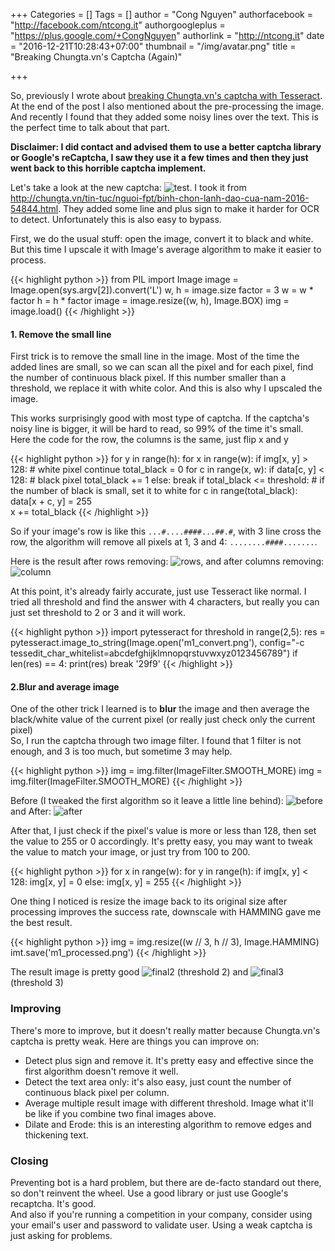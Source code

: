 +++
Categories = []
Tags = []
author = "Cong Nguyen"
authorfacebook = "http://facebook.com/ntcong.it"
authorgoogleplus = "https://plus.google.com/+CongNguyen"
authorlink = "http://ntcong.it"
date = "2016-12-21T10:28:43+07:00"
thumbnail = "/img/avatar.png"
title = "Breaking Chungta.vn's Captcha (Again)"

+++

So, previously I wrote about [breaking Chungta.vn's captcha with Tesseract](https://blog.ntcong.it/post/cracking-chungta-vn-captcha-with-google-ocr/). At the end of the post I also mentioned about the pre-processing the image. And recently I found that they added some noisy lines over the text. This is the perfect time to talk about that part.

**Disclaimer: I did contact and advised them to use a better captcha library or Google's reCaptcha, I saw they use it a few times and then they just went back to this horrible captcha implement.**

Let's take a look at the new captcha: ![test](/img/vne/m1.png). I took it from http://chungta.vn/tin-tuc/nguoi-fpt/binh-chon-lanh-dao-cua-nam-2016-54844.html. They added some line and plus sign to make it harder for OCR to detect. Unfortunately this is also easy to bypass.

First, we do the usual stuff: open the image, convert it to black and white. But this time I upscale it with Image's average algorithm to make it easier to process.

{{< highlight python >}}
from PIL import Image
image = Image.open(sys.argv[2]).convert('L')
w, h = image.size
factor = 3
w = w * factor
h = h * factor
image = image.resize((w, h), Image.BOX)
img = image.load()
{{< /highlight >}}
<br>
#### 1. Remove the small line ####

First trick is to remove the small line in the image. Most of the time the added lines are small, so we can scan all the pixel and for each pixel, find the number of continuous black pixel. If this number smaller than a threshold, we replace it with white color. And this is also why I upscaled the image.

This works surprisingly good with most type of captcha. If the captcha's noisy line is bigger, it will be hard to read, so 99% of the time it's small. Here the code for the row, the columns is the same, just flip x and y

{{< highlight python >}}
for y in range(h):
    for x in range(w):
        if img[x, y] > 128: # white pixel
            continue
        total_black = 0
        for c in range(x, w):
            if data[c, y] < 128: # black pixel
                total_black += 1
            else:
                break
        if total_black <= threshold:  # if the number of black is small, set it to white
            for c in range(total_black):
                data[x + c, y] = 255  
        x += total_black
{{< /highlight >}}

So if your image's row is like this `...#....####...##.#`, with 3 line cross the row, the algorithm will remove all pixels at 1, 3 and 4: `........####.......`.

Here is the result after rows removing: ![rows](/img/vne/m1_r.png), and after columns removing: ![column](/img/vne/m1_c.png)

At this point, it's already fairly accurate, just use Tesseract like normal. I tried all threshold and find the answer with 4 characters, but really you can just set threshold to 2 or 3 and it will work.

{{< highlight python >}}
import pytesseract
for threshold in range(2,5):
    res = pytesseract.image_to_string(Image.open('m1_convert.png'), config="-c tessedit_char_whitelist=abcdefghijklmnopqrstuvwxyz0123456789")
    if len(res) == 4:
        print(res)
        break
'29f9'
{{< /highlight >}}
<br>
#### 2.Blur and average image ####

One of the other trick I learned is to **blur** the image and then average the black/white value of the current pixel (or really just check only the current pixel)  
So, I run the captcha through two image filter. I found that 1 filter is not enough, and 3 is too much, but sometime 3 may help.

{{< highlight python >}}
img = img.filter(ImageFilter.SMOOTH_MORE)
img = img.filter(ImageFilter.SMOOTH_MORE)
{{< /highlight >}}

Before (I tweaked the first algorithm so it leave a little line behind): ![before](/img/vne/m1_b.png)   
and After: ![after](/img/vne/m1_a.png)

After that, I just check if the pixel's value is more or less than 128, then set the value to 255 or 0 accordingly. It's pretty easy, you may want to tweak the value to match your image, or just try from 100 to 200.

{{< highlight python >}}
for x in range(w):
    for y in range(h):
        if img[x, y] < 128:
            img[x, y] = 0
        else:
            img[x, y] = 255
{{< /highlight >}}

One thing I noticed is resize the image back to its original size after processing improves the success rate, downscale with HAMMING gave me the best result.

{{< highlight python >}}
img = img.resize((w // 3, h // 3), Image.HAMMING)
imt.save('m1_processed.png')
{{< /highlight >}}


The result image is pretty good ![final2](/img/vne/m1_final2.png) (threshold 2) and ![final3](/img/vne/m1_final3.png) (threshold 3)

### Improving ###

There's more to improve, but it doesn't really matter because Chungta.vn's captcha is pretty weak. Here are things you can improve on:

- Detect plus sign and remove it. It's pretty easy and effective since the first algorithm doesn't remove it well.
- Detect the text area only: it's also easy, just count the number of continuous black pixel per column.
- Average multiple result image with different threshold. Image what it'll be like if you combine two final images above.
- Dilate and Erode: this is an interesting algorithm to remove edges and thickening text. 

### Closing ###

Preventing bot is a hard problem, but there are de-facto standard out there, so don't reinvent the wheel. Use a good library or just use Google's recaptcha. It's good.  
And also if you're running a competition in your company, consider using your email's user and password to validate user. Using a weak captcha is just asking for problems.
